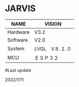 # JARVIS

| NAME     | VISION      |
|----------|-------------|
| Hardware | V3.2        |
| Software | V2.0        |
| System   | LVGL　V８.１.０ |
| MCU      | ＥＳＰ３２       |

#Last update

2022/1/11